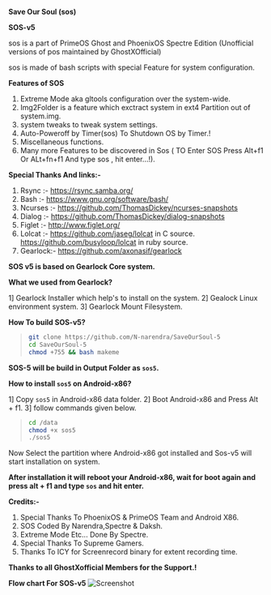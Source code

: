**Save Our Soul (sos)**

**SOS-v5**

sos is a part of PrimeOS Ghost and PhoenixOS Spectre Edition
(Unofficial versions of pos maintained by GhostXOfficial)

sos is made of bash scripts with special Feature for system configuration.

**Features of SOS**
 
1) Extreme Mode aka gltools configuration over the system-wide.
2) Img2Folder is a feature which  exctract system in ext4 Partition out of system.img.
3) system tweaks to tweak system settings.
4) Auto-Poweroff by Timer(sos) To Shutdown OS by Timer.!
5) Miscellaneous functions.
6) Many more Features to be discovered in Sos ( TO Enter SOS Press Alt+f1 Or ALt+fn+f1 And type sos , hit enter...!).

**Special Thanks And links:-**
1) Rsync :- https://rsync.samba.org/
2) Bash :- https://www.gnu.org/software/bash/
3) Ncurses :- https://github.com/ThomasDickey/ncurses-snapshots
4) Dialog :- https://github.com/ThomasDickey/dialog-snapshots
5) Figlet :- http://www.figlet.org/
6) Lolcat :- https://github.com/jaseg/lolcat in C source.
https://github.com/busyloop/lolcat in ruby source.
7) Gearlock:-  https://github.com/axonasif/gearlock

**SOS v5 is based on Gearlock Core system.**

**What we used from Gearlock?**

1] Gearlock Installer which help's to install on the system.
2] Gealock Linux environment system.
3] Gearlock Mount Filesystem.

**How To build SOS-v5?**
> ```bash
> git clone https://github.com/N-narendra/SaveOurSoul-5
> cd SaveOurSoul-5
> chmod +755 && bash makeme
> ```

**SOS-5 will be build in Output Folder as ```sos5```.**

**How to install ```sos5``` on Android-x86?**

1] Copy ```sos5``` in Android-x86 data folder.
2] Boot Android-x86 and Press Alt + f1.
3] follow commands given below.


> ```bash
> cd /data
> chmod +x sos5
> ./sos5 
> ``` 

Now Select the partition where Android-x86 got installed and Sos-v5 will start installation on system.

**After installation it will reboot your Android-x86, wait for boot again and press alt + f1 and type ```sos``` and 
hit enter.**

**Credits:-**
1) Special Thanks To PhoenixOS & PrimeOS Team and Android X86.
2) SOS Coded By Narendra,Spectre & Daksh.
3) Extreme Mode Etc...  Done By Spectre.
4) Special Thanks To Supreme Gamers. 
5) Thanks To ICY for Screenrecord binary for extent recording time.

**Thanks to all GhostXofficial Members for the Support.!** 

**Flow chart For SOS-v5**
![Screenshot](https://user-images.githubusercontent.com/67478971/160284951-c05fd2ee-608a-4c96-ab0c-ad9be5ca5104.png)
